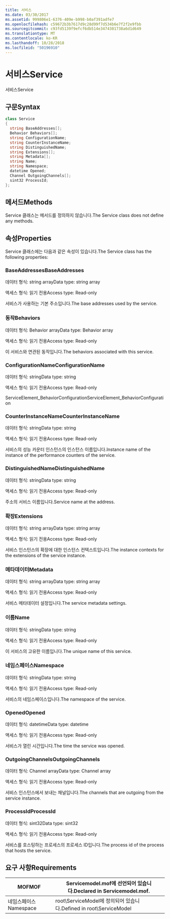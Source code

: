 ```yaml
---
title: 서비스
ms.date: 03/30/2017
ms.assetid: 999806e1-6376-409e-b998-b0af391adfe7
ms.openlocfilehash: c59672b3b7617d9c28d99f7d534b6e7f2f2e9fbb
ms.sourcegitcommit: c93fd5139f9efcf6db514e3474301738a6d1d649
ms.translationtype: MT
ms.contentlocale: ko-KR
ms.lasthandoff: 10/28/2018
ms.locfileid: "50196910"
---
```

# <a name="service"></a><span data-ttu-id="ed2b4-102">서비스</span><span class="sxs-lookup"><span data-stu-id="ed2b4-102">Service</span></span>
<span data-ttu-id="ed2b4-103">서비스</span><span class="sxs-lookup"><span data-stu-id="ed2b4-103">Service</span></span>  
  
## <a name="syntax"></a><span data-ttu-id="ed2b4-104">구문</span><span class="sxs-lookup"><span data-stu-id="ed2b4-104">Syntax</span></span>  
  
```csharp
class Service  
{  
  string BaseAddresses[];  
  Behavior Behaviors[];  
  string ConfigurationName;  
  string CounterInstanceName;  
  string DistinguishedName;  
  string Extensions[];  
  string Metadata[];  
  string Name;  
  string Namespace;  
  datetime Opened;  
  Channel OutgoingChannels[];  
  sint32 ProcessId;  
};  
```  
  
## <a name="methods"></a><span data-ttu-id="ed2b4-105">메서드</span><span class="sxs-lookup"><span data-stu-id="ed2b4-105">Methods</span></span>  
 <span data-ttu-id="ed2b4-106">Service 클래스는 메서드를 정의하지 않습니다.</span><span class="sxs-lookup"><span data-stu-id="ed2b4-106">The Service class does not define any methods.</span></span>  
  
## <a name="properties"></a><span data-ttu-id="ed2b4-107">속성</span><span class="sxs-lookup"><span data-stu-id="ed2b4-107">Properties</span></span>  
 <span data-ttu-id="ed2b4-108">Service 클래스에는 다음과 같은 속성이 있습니다.</span><span class="sxs-lookup"><span data-stu-id="ed2b4-108">The Service class has the following properties:</span></span>  
  
### <a name="baseaddresses"></a><span data-ttu-id="ed2b4-109">BaseAddresses</span><span class="sxs-lookup"><span data-stu-id="ed2b4-109">BaseAddresses</span></span>  
 <span data-ttu-id="ed2b4-110">데이터 형식: string array</span><span class="sxs-lookup"><span data-stu-id="ed2b4-110">Data type: string array</span></span>  
  
 <span data-ttu-id="ed2b4-111">액세스 형식: 읽기 전용</span><span class="sxs-lookup"><span data-stu-id="ed2b4-111">Access type: Read-only</span></span>  
  
 <span data-ttu-id="ed2b4-112">서비스가 사용하는 기본 주소입니다.</span><span class="sxs-lookup"><span data-stu-id="ed2b4-112">The base addresses used by the service.</span></span>  
  
### <a name="behaviors"></a><span data-ttu-id="ed2b4-113">동작</span><span class="sxs-lookup"><span data-stu-id="ed2b4-113">Behaviors</span></span>  
 <span data-ttu-id="ed2b4-114">데이터 형식: Behavior array</span><span class="sxs-lookup"><span data-stu-id="ed2b4-114">Data type: Behavior array</span></span>  
  
 <span data-ttu-id="ed2b4-115">액세스 형식: 읽기 전용</span><span class="sxs-lookup"><span data-stu-id="ed2b4-115">Access type: Read-only</span></span>  
  
 <span data-ttu-id="ed2b4-116">이 서비스와 연관된 동작입니다.</span><span class="sxs-lookup"><span data-stu-id="ed2b4-116">The behaviors associated with this service.</span></span>  
  
### <a name="configurationname"></a><span data-ttu-id="ed2b4-117">ConfigurationName</span><span class="sxs-lookup"><span data-stu-id="ed2b4-117">ConfigurationName</span></span>  
 <span data-ttu-id="ed2b4-118">데이터 형식: string</span><span class="sxs-lookup"><span data-stu-id="ed2b4-118">Data type: string</span></span>  
  
 <span data-ttu-id="ed2b4-119">액세스 형식: 읽기 전용</span><span class="sxs-lookup"><span data-stu-id="ed2b4-119">Access type: Read-only</span></span>  
  
 <span data-ttu-id="ed2b4-120">ServiceElement_BehaviorConfiguration</span><span class="sxs-lookup"><span data-stu-id="ed2b4-120">ServiceElement_BehaviorConfiguration</span></span>  
  
### <a name="counterinstancename"></a><span data-ttu-id="ed2b4-121">CounterInstanceName</span><span class="sxs-lookup"><span data-stu-id="ed2b4-121">CounterInstanceName</span></span>  
 <span data-ttu-id="ed2b4-122">데이터 형식: string</span><span class="sxs-lookup"><span data-stu-id="ed2b4-122">Data type: string</span></span>  
  
 <span data-ttu-id="ed2b4-123">액세스 형식: 읽기 전용</span><span class="sxs-lookup"><span data-stu-id="ed2b4-123">Access type: Read-only</span></span>  
  
 <span data-ttu-id="ed2b4-124">서비스의 성능 카운터 인스턴스의 인스턴스 이름입니다.</span><span class="sxs-lookup"><span data-stu-id="ed2b4-124">Instance name of the instance of the performance counters of the service.</span></span>  
  
### <a name="distinguishedname"></a><span data-ttu-id="ed2b4-125">DistinguishedName</span><span class="sxs-lookup"><span data-stu-id="ed2b4-125">DistinguishedName</span></span>  
 <span data-ttu-id="ed2b4-126">데이터 형식: string</span><span class="sxs-lookup"><span data-stu-id="ed2b4-126">Data type: string</span></span>  
  
 <span data-ttu-id="ed2b4-127">액세스 형식: 읽기 전용</span><span class="sxs-lookup"><span data-stu-id="ed2b4-127">Access type: Read-only</span></span>  
  
 <span data-ttu-id="ed2b4-128">주소의 서비스 이름입니다.</span><span class="sxs-lookup"><span data-stu-id="ed2b4-128">Service name at the address.</span></span>  
  
### <a name="extensions"></a><span data-ttu-id="ed2b4-129">확장</span><span class="sxs-lookup"><span data-stu-id="ed2b4-129">Extensions</span></span>  
 <span data-ttu-id="ed2b4-130">데이터 형식: string array</span><span class="sxs-lookup"><span data-stu-id="ed2b4-130">Data type: string array</span></span>  
  
 <span data-ttu-id="ed2b4-131">액세스 형식: 읽기 전용</span><span class="sxs-lookup"><span data-stu-id="ed2b4-131">Access type: Read-only</span></span>  
  
 <span data-ttu-id="ed2b4-132">서비스 인스턴스의 확장에 대한 인스턴스 컨텍스트입니다.</span><span class="sxs-lookup"><span data-stu-id="ed2b4-132">The instance contexts for the extensions of the service instance.</span></span>  
  
### <a name="metadata"></a><span data-ttu-id="ed2b4-133">메타데이터</span><span class="sxs-lookup"><span data-stu-id="ed2b4-133">Metadata</span></span>  
 <span data-ttu-id="ed2b4-134">데이터 형식: string array</span><span class="sxs-lookup"><span data-stu-id="ed2b4-134">Data type: string array</span></span>  
  
 <span data-ttu-id="ed2b4-135">액세스 형식: 읽기 전용</span><span class="sxs-lookup"><span data-stu-id="ed2b4-135">Access type: Read-only</span></span>  
  
 <span data-ttu-id="ed2b4-136">서비스 메타데이터 설정입니다.</span><span class="sxs-lookup"><span data-stu-id="ed2b4-136">The service metadata settings.</span></span>  
  
### <a name="name"></a><span data-ttu-id="ed2b4-137">이름</span><span class="sxs-lookup"><span data-stu-id="ed2b4-137">Name</span></span>  
 <span data-ttu-id="ed2b4-138">데이터 형식: string</span><span class="sxs-lookup"><span data-stu-id="ed2b4-138">Data type: string</span></span>  
  
 <span data-ttu-id="ed2b4-139">액세스 형식: 읽기 전용</span><span class="sxs-lookup"><span data-stu-id="ed2b4-139">Access type: Read-only</span></span>  
  
 <span data-ttu-id="ed2b4-140">이 서비스의 고유한 이름입니다.</span><span class="sxs-lookup"><span data-stu-id="ed2b4-140">The unique name of this service.</span></span>  
  
### <a name="namespace"></a><span data-ttu-id="ed2b4-141">네임스페이스</span><span class="sxs-lookup"><span data-stu-id="ed2b4-141">Namespace</span></span>  
 <span data-ttu-id="ed2b4-142">데이터 형식: string</span><span class="sxs-lookup"><span data-stu-id="ed2b4-142">Data type: string</span></span>  
  
 <span data-ttu-id="ed2b4-143">액세스 형식: 읽기 전용</span><span class="sxs-lookup"><span data-stu-id="ed2b4-143">Access type: Read-only</span></span>  
  
 <span data-ttu-id="ed2b4-144">서비스의 네임스페이스입니다.</span><span class="sxs-lookup"><span data-stu-id="ed2b4-144">The namespace of the service.</span></span>  
  
### <a name="opened"></a><span data-ttu-id="ed2b4-145">Opened</span><span class="sxs-lookup"><span data-stu-id="ed2b4-145">Opened</span></span>  
 <span data-ttu-id="ed2b4-146">데이터 형식: datetime</span><span class="sxs-lookup"><span data-stu-id="ed2b4-146">Data type: datetime</span></span>  
  
 <span data-ttu-id="ed2b4-147">액세스 형식: 읽기 전용</span><span class="sxs-lookup"><span data-stu-id="ed2b4-147">Access type: Read-only</span></span>  
  
 <span data-ttu-id="ed2b4-148">서비스가 열린 시간입니다.</span><span class="sxs-lookup"><span data-stu-id="ed2b4-148">The time the service was opened.</span></span>  
  
### <a name="outgoingchannels"></a><span data-ttu-id="ed2b4-149">OutgoingChannels</span><span class="sxs-lookup"><span data-stu-id="ed2b4-149">OutgoingChannels</span></span>  
 <span data-ttu-id="ed2b4-150">데이터 형식: Channel array</span><span class="sxs-lookup"><span data-stu-id="ed2b4-150">Data type: Channel array</span></span>  
  
 <span data-ttu-id="ed2b4-151">액세스 형식: 읽기 전용</span><span class="sxs-lookup"><span data-stu-id="ed2b4-151">Access type: Read-only</span></span>  
  
 <span data-ttu-id="ed2b4-152">서비스 인스턴스에서 보내는 채널입니다.</span><span class="sxs-lookup"><span data-stu-id="ed2b4-152">The channels that are outgoing from the service instance.</span></span>  
  
### <a name="processid"></a><span data-ttu-id="ed2b4-153">ProcessId</span><span class="sxs-lookup"><span data-stu-id="ed2b4-153">ProcessId</span></span>  
 <span data-ttu-id="ed2b4-154">데이터 형식: sint32</span><span class="sxs-lookup"><span data-stu-id="ed2b4-154">Data type: sint32</span></span>  
  
 <span data-ttu-id="ed2b4-155">액세스 형식: 읽기 전용</span><span class="sxs-lookup"><span data-stu-id="ed2b4-155">Access type: Read-only</span></span>  
  
 <span data-ttu-id="ed2b4-156">서비스를 호스팅하는 프로세스의 프로세스 ID입니다.</span><span class="sxs-lookup"><span data-stu-id="ed2b4-156">The process id of the process that hosts the service.</span></span>  
  
## <a name="requirements"></a><span data-ttu-id="ed2b4-157">요구 사항</span><span class="sxs-lookup"><span data-stu-id="ed2b4-157">Requirements</span></span>  
  
|<span data-ttu-id="ed2b4-158">MOF</span><span class="sxs-lookup"><span data-stu-id="ed2b4-158">MOF</span></span>|<span data-ttu-id="ed2b4-159">Servicemodel.mof에 선언되어 있습니다.</span><span class="sxs-lookup"><span data-stu-id="ed2b4-159">Declared in Servicemodel.mof.</span></span>|  
|---------|-----------------------------------|  
|<span data-ttu-id="ed2b4-160">네임스페이스</span><span class="sxs-lookup"><span data-stu-id="ed2b4-160">Namespace</span></span>|<span data-ttu-id="ed2b4-161">root\ServiceModel에 정의되어 있습니다.</span><span class="sxs-lookup"><span data-stu-id="ed2b4-161">Defined in root\ServiceModel</span></span>|
